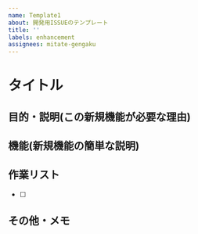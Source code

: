 ```yaml
---
name: Template1
about: 開発用ISSUEのテンプレート
title: ''
labels: enhancement
assignees: mitate-gengaku
---
```


# タイトル

## 目的・説明(この新規機能が必要な理由)

## 機能(新規機能の簡単な説明)

## 作業リスト
- [ ] 

## その他・メモ
